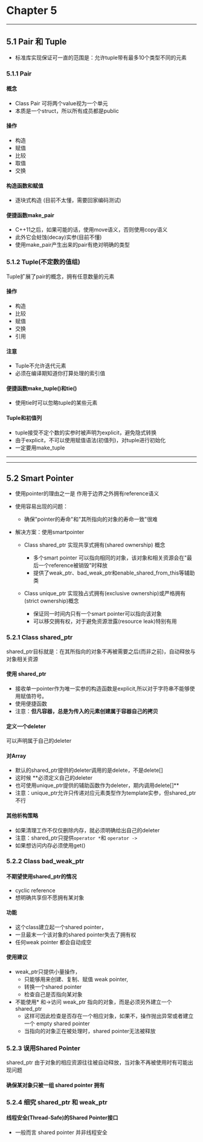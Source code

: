 # Chapter 5
---
## 5.1 Pair 和 Tuple
* 标准库实现保证可一直的范围是：允许tuple带有最多10个类型不同的元素

### 5.1.1 Pair
#### 概念
*  Class Pair 可将两个value视为一个单元
* 本质是一个struct，所以所有成员都是public

#### 操作
* 构造
* 赋值
* 比较
* 取值
* 交换

#### 构造函数和赋值
* 逐块式构造 (目前不太懂，需要回家编码测试)

#### 便捷函数make_pair
* C++11之后，如果可能的话，使用move语义，否则使用copy语义
* 此外它会蛀蚀(decay)实参(目前不懂)
* 使用make_pair产生出来的pair有绝对明确的类型

### 5.1.2 Tuple(不定数的值组)
Tuple扩展了pair的概念，拥有任意数量的元素

#### 操作
* 构造
* 比较
* 赋值
* 交换
* 引用

#### 注意
* Tuple不允许迭代元素
* 必须在编译期知道你打算处理的索引值

#### 便捷函数make_tuple()和tie()
* 使用tie时可以忽略tuple的某些元素

#### Tuple和初值列
* tuple接受不定个数的实参时被声明为explicit，避免隐式转换
* 由于explicit，不可以使用赋值语法(初值列)，对tuple进行初始化
* 一定要用make_tuple
---
---
## 5.2 Smart Pointer
* 使用pointer的理由之一是 作用于边界之外拥有reference语义
* 使用容易出现的问题：
  * 确保"pointer的寿命"和"其所指向的对象的寿命一致"很难


* 解决方案：使用smartpointer
  * Class shared_ptr 实现共享式拥有(shared ownership) 概念
    * 多个smart pointer 可以指向相同的对象，该对象和相关资源会在"最后一个reference被销毁"时释放
    * 提供了weak_ptr、bad_weak_ptr和enable_shared_from_this等辅助类


  * Class unique_ptr 实现独占式拥有(exclusive ownership)或严格拥有(strict ownership)概念
    * 保证同一时间内只有一个smart pointer可以指向该对象
    * 可以移交拥有权，对于避免资源泄露(resource leak)特别有用

### 5.2.1 Class shared_ptr
shared_ptr目标就是：在其所指向的对象不再被需要之后(而非之前)，自动释放与对象相关资源

#### 使用 shared_ptr
* 接收单一pointer作为唯一实参的构造函数是explicit,所以对于字符串不能够使用赋值符号。
* 使用便捷函数
* 注意：**但凡容器，总是为传入的元素创建属于容器自己的拷贝**

#### 定义一个deleter
可以声明属于自己的deleter

#### 对Array
* 默认的shared_ptr提供的deleter调用的是delete，不是delete[]
* 这时候 **必须定义自己的deleter
* 也可使用unique_ptr提供的辅助函数作为deleter，期内调用delete[]**
* 注意：unique_ptr允许只传递对应元素类型作为template实参，但shared_ptr不行

#### 其他析构策略
* 如果清理工作不仅仅删除内存，就必须明确给出自己的deleter
* 注意：shared_ptr只提供`operator *`和 `operator ->`
* 如果想访问内存必须使用get()

### 5.2.2 Class bad_weak_ptr
#### 不期望使用shared_ptr的情况
* cyclic reference
* 想明确共享但不愿拥有某对象

#### 功能
* 这个class建立起一个shared pointer，
* 一旦最末一个该对象的shared pointer失去了拥有权
* 任何weak pointer 都会自动成空

#### 使用建议
* weak_ptr只提供小量操作，
  * 只能够用来创建、复制、赋值 weak pointer,
  * 转换一个shared pointer
  * 检查自己是否指向某对象
* 不能使用* 和->访问 weak_ptr 指向的对象，而是必须另外建立一个 shared_ptr
  * 这样可因此检查是否存在一个相应对象，如果不，操作抛出异常或者建立一个 empty shared pointer
  * 当指向的对象正在被处理时，shared pointer无法被释放

### 5.2.3 误用Shared Pointer
shared_ptr 由于对象的相应资源往往被自动释放，当对象不再被使用时有可能出现问题

#### 确保某对象只被一组 shared pointer 拥有

### 5.2.4 细究 shared_ptr 和 weak_ptr
#### 线程安全(Thread-Safe)的Shared Pointer接口
* 一般而言 shared pointer 并非线程安全
